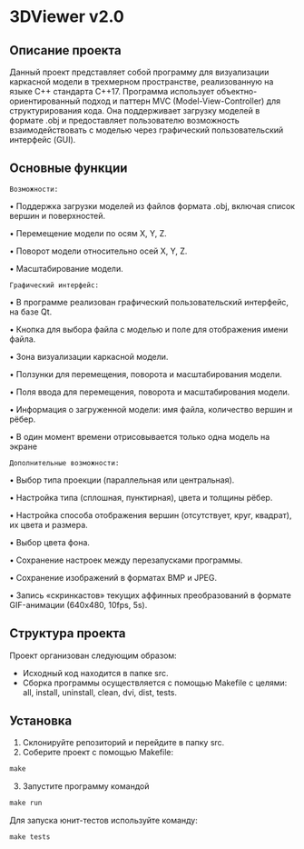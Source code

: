 # 3DViewer v2.0

## Описание проекта

Данный проект представляет собой программу для визуализации каркасной модели в трехмерном пространстве, реализованную на языке C++ стандарта C++17. Программа использует объектно-ориентированный подход и паттерн MVC (Model-View-Controller) для структурирования кода. Она поддерживает загрузку моделей в формате .obj и предоставляет пользователю возможность взаимодействовать с моделью через графический пользовательский интерфейс (GUI).

## Основные функции

`Возможности:`

• Поддержка загрузки моделей из файлов формата .obj, включая список вершин и поверхностей.

• Перемещение модели по осям X, Y, Z.

• Поворот модели относительно осей X, Y, Z.

• Масштабирование модели.

`Графический интерфейс:`

•  В программе реализован графический пользовательский интерфейс, на базе Qt.

• Кнопка для выбора файла с моделью и поле для отображения имени файла.

• Зона визуализации каркасной модели.

• Ползунки для перемещения, поворота и масштабирования модели.

• Поля ввода для перемещения, поворота и масштабирования модели.

• Информация о загруженной модели: имя файла, количество вершин и рёбер.

• В один момент времени отрисовывается только одна модель на экране

`Дополнительные возможности:`

• Выбор типа проекции (параллельная или центральная).

• Настройка типа (сплошная, пунктирная), цвета и толщины рёбер.

• Настройка способа отображения вершин (отсутствует, круг, квадрат), их цвета и размера.

• Выбор цвета фона.

• Сохранение настроек между перезапусками программы.

• Сохранение изображений в форматах BMP и JPEG.

• Запись «скринкастов» текущих аффинных преобразований в формате GIF-анимации (640x480, 10fps, 5s).

## Структура проекта

Проект организован следующим образом:

- Исходный код находится в папке src.
- Сборка программы осуществляется с помощью Makefile с целями: all, install, uninstall, clean, dvi, dist, tests.

## Установка

1. Склонируйте репозиторий и перейдите в папку src.
2. Соберите проект с помощью Makefile:
```c
make
```
3. Запустите программу командой
```c
make run
```

Для запуска юнит-тестов используйте команду:
```c
make tests
```
